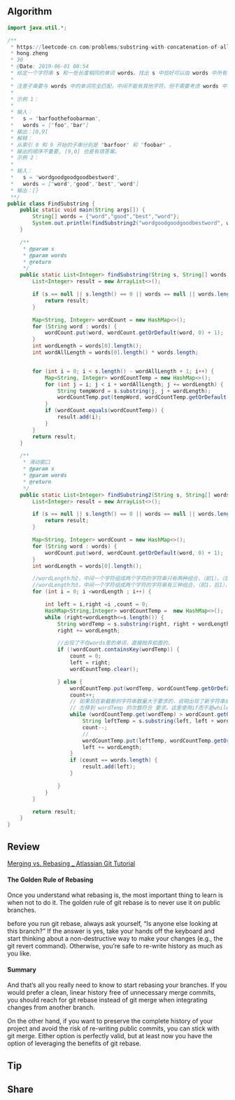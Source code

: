 ## Algorithm
```java
import java.util.*;

/**
 * https://leetcode-cn.com/problems/substring-with-concatenation-of-all-words/
 * hong.zheng
 * 30
 * @Date: 2019-06-01 08:54
 * 给定一个字符串 s 和一些长度相同的单词 words。找出 s 中恰好可以由 words 中所有单词串联形成的子串的起始位置。
 *
 * 注意子串要与 words 中的单词完全匹配，中间不能有其他字符，但不需要考虑 words 中单词串联的顺序。
 *
 * 示例 1：
 *
 * 输入：
 *   s = "barfoothefoobarman",
 *   words = ["foo","bar"]
 * 输出：[0,9]
 * 解释：
 * 从索引 0 和 9 开始的子串分别是 "barfoor" 和 "foobar" 。
 * 输出的顺序不重要, [9,0] 也是有效答案。
 * 示例 2：
 *
 * 输入：
 *   s = "wordgoodgoodgoodbestword",
 *   words = ["word","good","best","word"]
 * 输出：[]
 **/
public class FindSubstring {
    public static void main(String args[]) {
        String[] words = {"word","good","best","word"};
        System.out.println(findSubstring2("wordgoodgoodgoodbestword", words));
    }

    /**
     * @param s
     * @param words
     * @return
     */
    public static List<Integer> findSubstring(String s, String[] words) {
        List<Integer> result = new ArrayList<>();

        if (s == null || s.length() == 0 || words == null || words.length == 0) {
            return result;
        }

        Map<String, Integer> wordCount = new HashMap<>();
        for (String word : words) {
            wordCount.put(word, wordCount.getOrDefault(word, 0) + 1);
        }
        int wordLength = words[0].length();
        int wordAllLength = words[0].length() * words.length;


        for (int i = 0; i < s.length() - wordAllLength + 1; i++) {
            Map<String, Integer> wordCountTemp = new HashMap<>();
            for (int j = i; j < i + wordAllLength; j += wordLength) {
                String tempWord = s.substring(j, j + wordLength);
                wordCountTemp.put(tempWord, wordCountTemp.getOrDefault(tempWord, 0) + 1);
            }
            if (wordCount.equals(wordCountTemp)) {
                result.add(i);
            }
        }
        return result;
    }

    /**
     * 滑动窗口
     * @param s
     * @param words
     * @return
     */
    public static List<Integer> findSubstring2(String s, String[] words) {
        List<Integer> result = new ArrayList<>();

        if (s == null || s.length() == 0 || words == null || words.length == 0) {
            return result;
        }

        Map<String, Integer> wordCount = new HashMap<>();
        for (String word : words) {
            wordCount.put(word, wordCount.getOrDefault(word, 0) + 1);
        }
        int wordLength = words[0].length();

        //wordLength为2，中间一个字符组成两个字符的字符串只有两种组合，（前1），（后1）
        //wordLength为3，中间一个字符组成两个字符的字符串有三种组合，（前1，后1），（前2），（后2）
        for (int i = 0; i <wordLength ; i++) {

            int left = i,right =i ,count = 0;
            HashMap<String,Integer> wordCountTemp =  new HashMap<>();
            while (right+wordLength<=s.length()) {
                String wordTemp = s.substring(right, right + wordLength);
                right += wordLength;

                //出现了不在words里的单词，直接抛弃前面的。
                if (!wordCount.containsKey(wordTemp)) {
                    count = 0;
                    left = right;
                    wordCountTemp.clear();

                } else {
                    wordCountTemp.put(wordTemp, wordCountTemp.getOrDefault(wordTemp, 0) + 1);
                    count++;
                    // 如果现在新截断的字符串数量大于要求的，说明出现了新字符串或者多次出现需要的字符串，移动左指针，
                    // 左移到 wordTemp 的次数符合 要求，这里使用if而不是while会出现问题
                    while (wordCountTemp.get(wordTemp) > wordCount.getOrDefault(wordTemp, 0)) {
                        String leftTemp = s.substring(left, left + wordLength);
                        count--;
                        //
                        wordCountTemp.put(leftTemp, wordCountTemp.getOrDefault(leftTemp, 0) - 1);
                        left += wordLength;
                    }
                    if (count == words.length) {
                        result.add(left);
                    }

                }
            }
        }

        return result;
    }
}
```
## Review
[Merging vs. Rebasing _ Atlassian Git Tutorial](https://www.atlassian.com/git/tutorials/merging-vs-rebasing)
#### The Golden Rule of Rebasing
Once you understand what rebasing is, the most important thing to learn is when not to do it. 
The golden rule of git rebase is to never use it on public branches.

before you run git rebase, always ask yourself, “Is anyone else looking at this branch?” If the answer is yes, take your hands off the
keyboard and start thinking about a non-destructive way to make your changes (e.g., the git revert command).
Otherwise, you’re safe to re-write history as much as you like.
#### Summary
And that’s all you really need to know to start rebasing your branches. If you would prefer a clean,
linear history free of unnecessary merge commits, you should reach for git rebase instead of git merge when integrating changes from another branch.

On the other hand, if you want to preserve the complete history of your project and avoid the risk of re-writing public commits, 
you can stick with git merge. Either option is perfectly valid, but at least now you have the option of leveraging the benefits of git rebase.
## Tip

## Share
